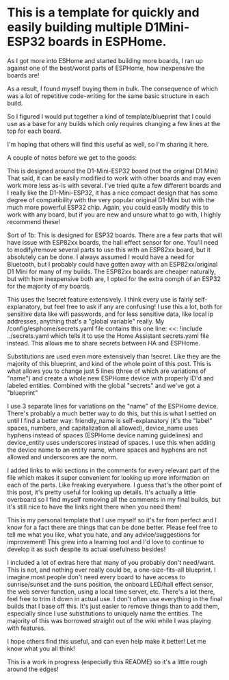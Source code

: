 <!--
 Copyright (c) 2022 Chris Laprade (chris@rootiest.com)
 
 This software is released under the MIT License.
 https://opensource .org/licenses/MIT
-->
# This is a template for quickly and easily building multiple D1Mini-ESP32 boards in ESPHome.

As I got more into ESHome and started building more boards, I ran up against one of the best/worst parts of ESPHome, how inexpensive the boards are!

As a result, I found myself buying them in bulk. The consequence of which was a lot of repetitive code-writing for the same basic structure in each build.

So I figured I would put together a kind of template/blueprint that I could use as a base for any builds which only requires changing a few lines at the top for each board.

I'm hoping that others will find this useful as well, so I'm sharing it here.

A couple of notes before we get to the goods:

This is designed around the D1-Mini-ESP32 board (not the original D1 Mini) That said, it can be easily modified to work with other boards and may even work more less as-is with several. I've tried quite a few different boards and I really like the D1-Mini-ESP32, it has a nice compact design that has some degree of compatibility with the very popular original D1-Mini but with the much more powerful ESP32 chip. Again, you could easily modify this to work with any board, but if you are new and unsure what to go with, I highly recommend these!

Sort of 1b: This is designed for ESP32 boards. There are a few parts that will have issue with ESP82xx boards, the hall effect sensor for one. You'll need to modify/remove several parts to use this with an ESP82xx board, but it absolutely can be done. I always assumed I would have a need for Bluetooth, but I probably could have gotten away with an ESP82xx/original D1 Mini for many of my builds. The ESP82xx boards are cheaper naturally, but with how inexpensive both are, I opted for the extra oomph of an ESP32 for the majority of my boards.

This uses the !secret feature extensively. I think every use is fairly self-explanatory, but feel free to ask if any are confusing! I use this a lot, both for sensitive data like wifi passwords, and for less sensitive data, like local ip addresses, anything that's a "global variable" really. My /config/esphome/secrets.yaml file contains this one line: <<: !include ../secrets.yaml which tells it to use the Home Assistant secrets.yaml file instead. This allows me to share secrets between HA and ESPHome.

Substitutions are used even more extensively than !secret. Like they are the majority of this blueprint, and kind of the whole point of this post. This is what allows you to change just 5 lines (three of which are variations of "name") and create a whole new ESPHome device with properly ID'd and labeled entities. Combined with the global "secrets" and we've got a "blueprint"

I use 3 separate lines for variations on the "name" of the ESPHome device. There's probably a much better way to do this, but this is what I settled on until I find a better way: friendly_name is self-explanatory (it's the "label" spaces, numbers, and capitalization all allowed), device_name uses hyphens instead of spaces (ESPHome device naming guidelines) and device_entity uses underscores instead of spaces. I use this when adding the device name to an entity name, where spaces and hyphens are not allowed and underscores are the norm.

I added links to wiki sections in the comments for every relevant part of the file which makes it super convenient for looking up more information on each of the parts. Like freaking everywhere. I guess that's the other point of this post, it's pretty useful for looking up details. It's actually a little overboard so I find myself removing all the comments in my final builds, but it's still nice to have the links right there when you need them!

This is my personal template that I use myself so it's far from perfect and I know for a fact there are things that can be done better. Please feel free to tell me what you like, what you hate, and any advice/suggestions for improvement! This grew into a learning tool and I'd love to continue to develop it as such despite its actual usefulness besides!

I included a lot of extras here that many of you probably don't need/want. This is not, and nothing ever really could be, a one-size-fits-all blueprint. I imagine most people don't need every board to have access to sunrise/sunset and the suns position, the onboard LED/hall effect sensor, the web server function, using a local time server, etc. There's a lot there, feel free to trim it down in actual use. I don't often use everything in the final builds that I base off this. It's just easier to remove things than to add them, especially since I use substitutions to uniquely name the entities. The majority of this was borrowed straight out of the wiki while I was playing with features.

I hope others find this useful, and can even help make it better! Let me know what you all think!

This is a work in progress (especially this README) so it's a little rough around the edges!